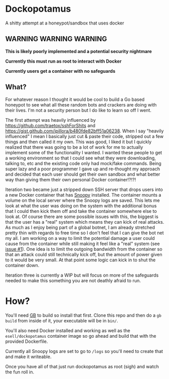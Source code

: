 # Dockopotamus

A shitty attempt at a honeypot/sandbox that uses docker


## WARNING WARNING WARNING

**This is likely poorly implemented and a potential security nightmare**

**Currently this must run as root to interact with Docker**

**Currently users get a container with no safeguards**


## What?

For whatever reason I thought it would be cool to build a Go based honeypot to see what all these random bots and crackers are doing with their lives. I'm not a security person but I do like to learn so off I went.

The first attempt was heavily influenced by https://github.com/traetox/sshForShits and https://gist.github.com/jpillora/b480fde82bff51a06238. 
When I say "heavily influenced" I mean I basically just cut & paste their code, stripped out a few things and then called it my own. 
This was good, I liked it but I quickly realized that there was going to be a lot of work for me to actually implement some of the functionality I wanted. 
I wanted these people to get a working environment so that I could see what they were downloading, talking to, etc and the existing code only had mock/fake commands. 
Being super lazy and a poor programmer I gave up and re-thought my approach and decided that each user should get their own sandbox and what better way than giving them their own personal Docker container!?!?!


Iteration two became just a stripped down SSH server that drops users into a new Docker container that has [Snoopy](https://github.com/a2o/snoopy) installed. The container mounts a volume on the local server where the Snoopy logs are saved. 
This lets me look at what the user was doing on the system with the additional bonus that I could then kick them off and take the container somewhere else to look at. 
Of course there are some possible issues with this, the biggest is that the user has a "real" system which means they can kick of real attacks. 
As much as I enjoy being part of a global botnet, I am already stretched pretty thin with regards to free time so I don't feel that I can give the bot net my all. 
I am working on a way to limit the potential damage a user could cause from the container while still making it feel like a "real" system (see [issue #1](https://github.com/esell/dockopotamus/issues/1)). One idea is to limit the outgoing bandwidth from the container so that an attack could still technically kick off, but the amount of power given to it would be very small. 
At that point some logic can kick in to shut the container down. 

Iteration three is currently a WIP but will focus on more of the safeguards needed to make this something you are not deathly afraid to run.


# How?

You'll need [GB](https://getgb.io/) to build so install that first. Clone this repo and then do a `gb build` from inside of it, your executable will be in `bin/`.

You'll also need Docker installed and working as well as the `esell/dockopotamus` container image so go ahead and build that with the provided Dockerfile.

Currently all Snoopy logs are set to go to `/logs` so you'll need to create that and make it writeable.

Once you have all of that just run dockopotamus as root (sigh) and watch the fun roll in.

